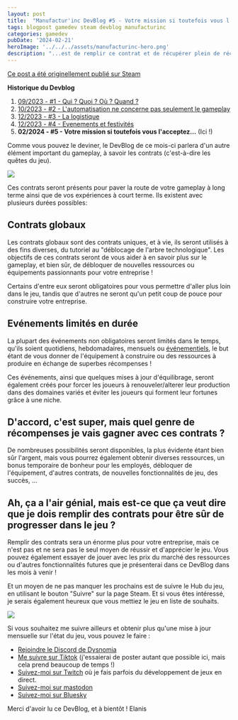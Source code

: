 ```yaml
---
layout: post
title:  "Manufactur'inc DevBlog #5 - Votre mission si toutefois vous l'acceptez..."
tags: blogpost gamedev steam devblog manufacturinc
categories: gamedev
pubDate: '2024-02-21'
heroImage: '../../../assets/manufacturinc-hero.png'
description: "...est de remplir ce contrat et de récupérer plein de récompenses sympas!\nParlons des contrats en jeu (=quêtes), de leur importance, de leur fréquence et de tous les détails qui s'y rapportent !"
---
```


[Ce post a été originellement publié sur Steam](https://store.steampowered.com/news/app/2146380/view/4160833394874745089)

**Historique du Devblog**
1. [09/2023 - #1 - Qui ? Quoi ? Où ? Quand ?](https://store.steampowered.com/news/app/2146380/view/7184986051960660929)
2. [10/2023 - #2 - L'automatisation ne concerne pas seulement le gameplay](https://store.steampowered.com/news/app/2146380/view/3737483611565199154)
3. [12/2023 - #3 - La logistique](https://store.steampowered.com/news/app/2146380/view/3883856311467351828)
4. [12/2023 - #4 - Evenements et festivités](https://store.steampowered.com/news/app/2146380/view/3883856311496283654)
5. **02/2024 - #5 - Votre mission si toutefois vous l'acceptez...**  (Ici !)

Comme vous pouvez le deviner, le DevBlog de ce mois-ci parlera d'un autre élément important du gameplay, à savoir les contrats (c'est-à-dire les quêtes du jeu).

![](/assets/img/2024-02-21-manufacturinc-devblog-5-contracts.png)

Ces contrats seront présents pour paver la route de votre gameplay à long terme ainsi que de vos expériences à court terme. Ils existent avec plusieurs durées possibles:

## Contrats globaux

Les contrats globaux sont des contrats uniques, et à vie, ils seront utilisés à des fins diverses, du tutoriel au "déblocage de l'arbre technologique". Les objectifs de ces contrats seront de vous aider à en savoir plus sur le gameplay, et bien sûr, de débloquer de nouvelles ressources ou équipements passionnants pour votre entreprise !

Certains d'entre eux seront obligatoires pour vous permettre d'aller plus loin dans le jeu, tandis que d'autres ne seront qu'un petit coup de pouce pour construire votre entreprise.

## Evénements limités en durée

La plupart des événements non obligatoires seront limités dans le temps, qu'ils soient quotidiens, hebdomadaires, mensuels ou [événementiels](https://store.steampowered.com/news/app/2146380/view/3883856311496283654), le but étant de vous donner de l'équipement à construire ou des ressources à produire en échange de superbes récompenses !

Ces événements, ainsi que quelques mises à jour d'équilibrage, seront également créés pour forcer les joueurs à renouveler/alterer leur production dans des domaines variés et éviter les joueurs qui forment leur fortunes grâce à une niche.

## D'accord, c'est super, mais quel genre de récompenses je vais gagner avec ces contrats ?

De nombreuses possibilités seront disponibles, la plus évidente étant bien sûr l'argent, mais vous pourrez également obtenir diverses ressources, un bonus temporaire de bonheur pour les employés, débloquer de l'équipement, d'autres contrats, de nouvelles fonctionnalités de jeu, des succès, ...

## Ah, ça a l'air génial, mais est-ce que ça veut dire que je dois remplir des contrats pour être sûr de progresser dans le jeu ?

Remplir des contrats sera un énorme plus pour votre entreprise, mais ce n'est pas et ne sera pas le seul moyen de réussir et d'apprécier le jeu. Vous pouvez également essayer de jouer avec les prix du marché des ressources ou d'autres fonctionnalités futures que je présenterai dans ce DevBlog dans les mois à venir !

Et un moyen de ne pas manquer les prochains est de suivre le Hub du jeu, en utilisant le bouton "Suivre" sur la page Steam.
Et si vous êtes intéressé, je serais également heureux que vous mettiez le jeu en liste de souhaits.

![](/assets/img/steam-wishlist-button.gif)

Si vous souhaitez me suivre ailleurs et obtenir plus qu'une mise à jour mensuelle sur l'état du jeu, vous pouvez le faire :
- [Rejoindre le Discord de Dysnomia](https://discord.com/invite/c8aARey)
- [Me suivre sur Tiktok](https://www.tiktok.com/@elanis42) (j'essaierai de poster autant que possible ici, mais cela prend beaucoup de temps !)
- [Suivez-moi sur Twitch](https://www.twitch.tv/elanis42) où je fais parfois du développement de jeux en direct.
- [Suivez-moi sur mastodon](https://mastodon.gamedev.place/@Elanis)
- [Suivez-moi sur Bluesky](https://bsky.app/profile/elanis.eu)

Merci d'avoir lu ce DevBlog, et à bientôt !
Elanis